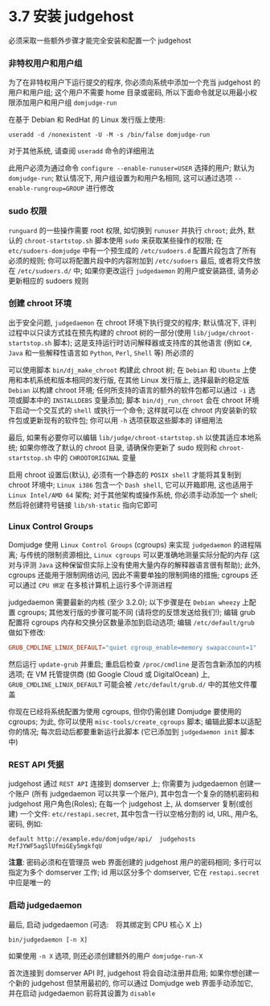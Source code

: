 # 3.7 安装 judgehost

必须采取一些额外步骤才能完全安装和配置一个 judgehost

### 非特权用户和用户组

为了在非特权用户下运行提交的程序, 你必须向系统中添加一个充当 judgehost 的用户和用户组; 这个用户不需要 home 目录或密码, 所以下面命令就足以用最小权限添加用户和用户组 `domjudge-run`

在基于 Debian 和 RedHat 的 Linux 发行版上使用:

```shell
useradd -d /nonexistent -U -M -s /bin/false domjudge-run
```

对于其他系统, 请查阅 `useradd` 命令的详细用法

此用户必须为通过命令 `configure --enable-runuser=USER` 选择的用户; 默认为 `domjudge-run`; 默认情况下, 用户组设置为和用户名相同, 这可以通过选项 `--enable-rungroup=GROUP` 进行修改

### sudo 权限

`runguard` 的一些操作需要 root 权限, 如切换到 `runuser` 并执行 `chroot`; 此外, 默认的 `chroot-startstop.sh` 脚本使用 `sudo` 来获取某些操作的权限; 在 `etc/sudoers-domjudge` 中有一个预生成的 `/etc/sudoers.d` 配置片段包含了所有必须的规则; 你可以将配置片段中的内容附加到 `/etc/sudoers` 最后, 或者将文件放在 `/etc/sudoers.d/` 中; 如果你更改运行 `judgedaemon` 的用户或安装路径, 请务必更新相应的 sudoers 规则

### 创建 chroot 环境
<a id="chroot"/>

出于安全问题, `judgedaemon` 在 chroot 环境下执行提交的程序; 默认情况下, 评判过程中以只读方式挂在预先构建的 chroot 树的一部分(使用 `lib/judge/chroot-startstop.sh` 脚本); 这是支持运行时访问解释器或支持库的其他语言 (例如 `C#`, `Java` 和一些解释性语言如 `Python`, `Perl`, `Shell` 等) 所必须的

可以使用脚本 `bin/dj_make_chroot` 构建此 chroot 树; 在 `Debian` 和 `Ubuntu` 上使用和本机系统和版本相同的发行版, 在其他 Linux 发行版上, 选择最新的稳定版 `Debian` 以构建 chroot 环境; 任何所支持的语言的额外的软件包都可以通过 `-i` 选项或脚本中的 `INSTALLDEBS` 变量添加; 脚本 `bin/dj_run_chroot` 会在 chroot 环境下启动一个交互式的 `shell` 或执行一个命令; 这样就可以在 chroot 内安装新的软件包或更新现有的软件包; 你可以用 `-h` 选项获取这些脚本的 详细用法

最后, 如果有必要你可以编辑 `lib/judge/chroot-startstop.sh` 以使其适应本地系统; 如果你修改了默认的 chroot 目录, 请确保你更新了 sudo 规则和 `chroot-startstop.sh` 中的 `CHROOTORIGINAL` 变量

启用 chroot 设置后(默认), 必须有一个静态的 `POSIX shell` 才能将其复制到 chroot 环境中; `Linux i386` 包含一个 `Dash shell`, 它可以开箱即用, 这也适用于 `Linux Intel/AMD 64` 架构; 对于其他架构或操作系统, 你必须手动添加一个 shell; 然后将创建符号链接 `lib/sh-static` 指向它即可

### Linux Control Groups

Domjudge 使用 `Linux Control Groups` (cgroups) 来实现 `judgedaemon` 的进程隔离; 与传统的限制资源相比, `Linux cgroups` 可以更准确地测量实际分配的内存 (这对与评测 `Java` 这种保留但实际上没有使用大量内存的解释器语言很有帮助); 此外, cgroups 还能用于限制网络访问, 因此不需要单独的限制网络的措施; cgroups 还可以通过 `CPU 绑定` 在多核计算机上运行多个评测进程

judgedaemon 需要最新的内核 (至少 3.2.0); 以下步骤是在 `Debian wheezy` 上配置 cgroups; 其他发行版的步骤可能不同 (请将您的反馈发送给我们\!); 编辑 grub 配置将 cgroups 内存和交换分区数量添加到启动选项; 编辑 `/etc/default/grub` 做如下修改:

```conf
GRUB_CMDLINE_LINUX_DEFAULT="quiet cgroup_enable=memory swapaccount=1"
```

然后运行 `update-grub` 并重启; 重启后检查 `/proc/cmdline` 是否包含新添加的内核选项; 在 VM 托管提供商 (如 Google Cloud 或 DigitalOcean) 上, `GRUB_CMDLINE_LINUX_DEFAULT` 可能会被 `/etc/default/grub.d/` 中的其他文件覆盖

你现在已经将系统配置为使用 cgroups, 但你仍需创建 Domjudge 要使用的 cgroups; 为此, 你可以使用 `misc-tools/create_cgroups` 脚本; 编辑此脚本以适配你的情况; 每次启动后都要重新运行此脚本 (它已添加到 `judgedaemon init` 脚本中)

### REST API 凭据

judgehost 通过 `REST API` 连接到 domserver 上; 你需要为 judgedaemon 创建一个账户 (所有 judgedaemon 可以共享一个账户), 其中包含一个复杂的随机密码和 judgehost 用户角色(Roles); 在每一个 judgehost 上, 从 domserver 复制(或创建) 一个文件: `etc/restapi.secret`, 其中包含一行以空格分割的 id, URL, 用户名, 密码, 例如:

```
default http://example.edu/domjudge/api/  judgehosts  MzfJYWF5agSlUfmiGEy5mgkfqU
```

**注意**: 密码必须和在管理员 web 界面创建的 judgehost 用户的密码相同; 多行可以指定为多个 domserver 工作; id 用以区分多个 domserver, 它在 `restapi.secret` 中应是唯一的

### 启动 judgedaemon

最后, 启动 judgedaemon (可选:　将其绑定到 CPU 核心 X 上)

```shell
bin/judgedaemon [-n X]
```

如果使用 `-n X` 选项, 则还必须创建额外的用户 `domjudge-run-X`

首次连接到 domserver API 时, judgehost 将会自动注册并启用; 如果你想创建一个新的 judgehost 但禁用最初的, 你可以通过 Domjudge web 界面手动添加它, 并在启动 judgedaemon 前将其设置为 `disable`
